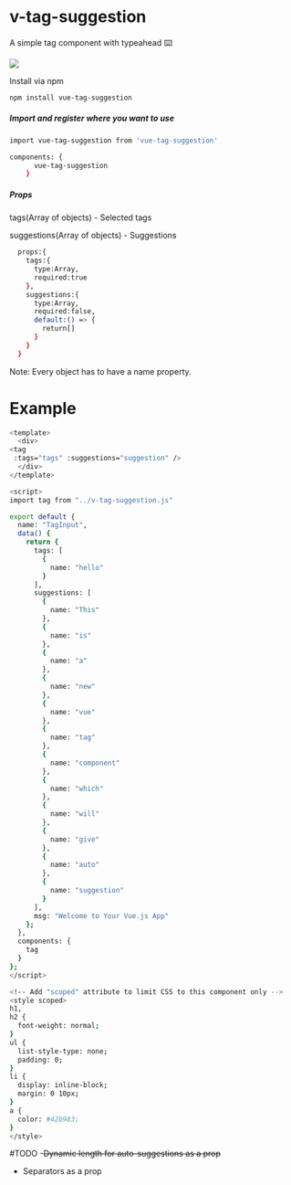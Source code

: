 # v-tag-suggestion

A simple tag component with typeahead ⌨️

![](http://res.cloudinary.com/mahe/image/upload/v1520916559/v-tag-suggestion.gif)


Install via npm

``` bash 
npm install vue-tag-suggestion
```

##### Import and register where you want to use

``` bash
import vue-tag-suggestion from 'vue-tag-suggestion'

components: {
      vue-tag-suggestion
    }
 ```
    
##### Props

  tags(Array of objects) - Selected tags 
  
  suggestions(Array of objects) - Suggestions

```bash 
  props:{
    tags:{
      type:Array,
      required:true
    },
    suggestions:{
      type:Array,
      required:false,
      default:() => {
        return[]
      }
    }
  }
  ```
  Note: Every object has to have a name property.

# Example
``` bash
<template>
  <div>
<tag
 :tags="tags" :suggestions="suggestion" />
  </div>
</template>

<script>
import tag from "../v-tag-suggestion.js"

export default {
  name: "TagInput",
  data() {
    return {
      tags: [
        {
          name: "hello"
        }
      ],
      suggestions: [
        {
          name: "This"
        },
        {
          name: "is"
        },
        {
          name: "a"
        },
        {
          name: "new"
        },
        {
          name: "vue"
        },
        {
          name: "tag"
        },
        {
          name: "component"
        },
        {
          name: "which"
        },
        {
          name: "will"
        },
        {
          name: "give"
        },
        {
          name: "auto"
        },
        {
          name: "suggestion"
        }
      ],
      msg: "Welcome to Your Vue.js App"
    };
  },
  components: {
    tag
  }
};
</script>

<!-- Add "scoped" attribute to limit CSS to this component only -->
<style scoped>
h1,
h2 {
  font-weight: normal;
}
ul {
  list-style-type: none;
  padding: 0;
}
li {
  display: inline-block;
  margin: 0 10px;
}
a {
  color: #42b983;
}
</style>
```

#TODO
-~~Dynamic length for auto-suggestions as a prop~~
- Separators as a prop
